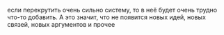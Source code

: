 если перекрутить очень сильно систему, то в неё будет очень трудно что-то добавить. А это значит, что не появится новых идей, новых связей, новых аргументов и прочее